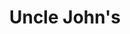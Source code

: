 ---
title: "Uncle John's"
url: /dasmarinas/uncle-johns-emilio-aguinaldo-highway/
shop: Lebensmittel
---